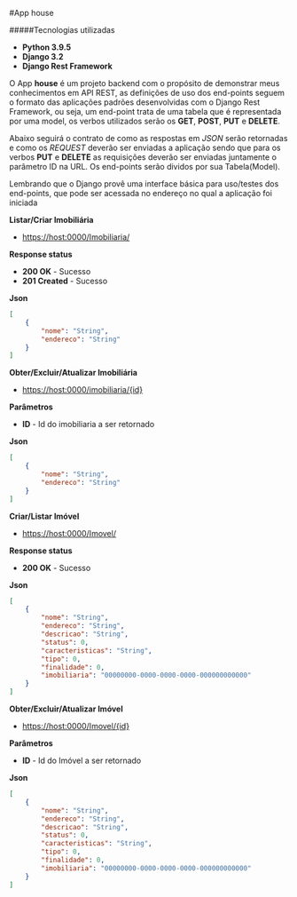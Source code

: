 #App house

#####Tecnologias utilizadas

- **Python 3.9.5**
- **Django 3.2**
- **Django Rest Framework**

O App **house** é um projeto backend com o propósito de demonstrar meus conhecimentos em API REST, as definições de uso dos end-points seguem o formato das aplicações padrões desenvolvidas com o Django Rest Framework, ou seja, um end-point trata de uma tabela que é representada por uma model, os verbos utilizados serão os **GET**, **POST**, **PUT** e **DELETE**.

Abaixo seguirá o contrato de como as respostas em _JSON_ serão retornadas e como os _REQUEST_ deverão ser enviadas a aplicação sendo que para os verbos **PUT** e **DELETE** as requisições deverão ser enviadas juntamente o parâmetro ID na URL. Os end-points serão dividos por sua Tabela(Model).

Lembrando que o Django provê uma interface básica para uso/testes dos end-points, que pode ser acessada no endereço no qual a aplicação foi iniciada

**Listar/Criar Imobiliária**

- <https://host:0000/Imobiliaria/>

**Response status**

- **200 OK** - Sucesso
- **201 Created** - Sucesso

**Json**

```json
[
    {
        "nome": "String",
        "endereco": "String"
    }
]
````


**Obter/Excluir/Atualizar Imobiliária**
- <https://host:0000/imobiliaria/{id}>

**Parâmetros**

- **ID** -  Id do imobiliaria a ser retornado

**Json**

```json
[
    {
        "nome": "String",
        "endereco": "String"
    }
]
````

**Criar/Listar Imóvel**

- <https://host:0000/Imovel/>

**Response status**

- **200 OK** - Sucesso

**Json**

```json
[
    {
        "nome": "String",
        "endereco": "String",
        "descricao": "String",
        "status": 0,
        "caracteristicas": "String",
        "tipo": 0,
        "finalidade": 0,
        "imobiliaria": "00000000-0000-0000-0000-000000000000"
    }
]
````

**Obter/Excluir/Atualizar Imóvel**
- <https://host:0000/Imovel/{id}>

**Parâmetros**

- **ID** -  Id do Imóvel a ser retornado

**Json**

```json
[
    {
        "nome": "String",
        "endereco": "String",
        "descricao": "String",
        "status": 0,
        "caracteristicas": "String",
        "tipo": 0,
        "finalidade": 0,
        "imobiliaria": "00000000-0000-0000-0000-000000000000"
    }
]
````
